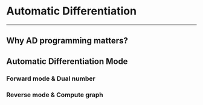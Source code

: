 # Automatic Differentiation

---

## Why AD programming matters?

## Automatic Differentiation Mode
### Forward mode & Dual number
### Reverse mode & Compute graph
